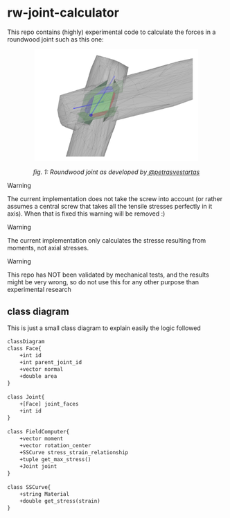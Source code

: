 # rw-joint-calculator
This repo contains (highly) experimental code to calculate the forces in a roundwood joint such as this one:

<center>
<img src="./assets/2025_05_29_joinery_detail_01_cropped.png" width="75%">

*fig. 1: Roundwood joint as developed by[ @petrasvestartas](https://github.com/petrasvestartas)*

</center>

> [!WARNING]
> The current implementation does not take the screw into account (or rather assumes a central screw that takes all the tensile stresses perfectly in it axis). When that is fixed this warning will be removed :)

> [!WARNING]
> The current implementation only calculates the stresse resulting from moments, not axial stresses.

> [!WARNING]
> This repo has NOT been validated by mechanical tests, and the results might be very wrong, so do not use this for any other purpose than experimental research

## class diagram
This is just a small class diagram to explain easily the logic followed

```mermaid
classDiagram
class Face{
    +int id
    +int parent_joint_id
    +vector normal
    +double area
}

class Joint{
    +[Face] joint_faces
    +int id
}

class FieldComputer{
    +vector moment
    +vector rotation_center
    +SSCurve stress_strain_relationship
    +tuple get_max_stress()
    +Joint joint
}

class SSCurve{
    +string Material
    +double get_stress(strain)
}

```
